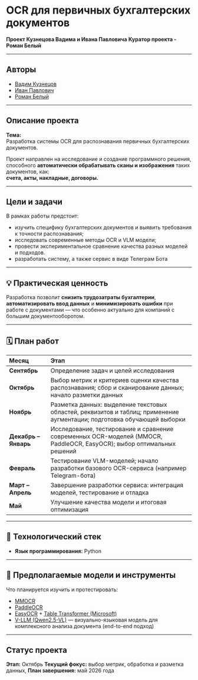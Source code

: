 # OCR для первичных бухгалтерских документов  
**Проект Кузнецова Вадима и Ивана Павловича**
**Куратор проекта - Роман Белый**

---

## Авторы
- [Вадим Кузнецов](https://t.me/olvad) 
- [Иван Павлович](https://t.me/ivanpavlov1ch) 
- [Роман Белый](https://t.me/rbyelyy) 
---

##  Описание проекта

**Тема:**  
Разработка системы OCR для распознавания первичных бухгалтерских документов.

Проект направлен на исследование и создание программного решения, способного **автоматически обрабатывать сканы и изображения** таких документов, как:  
**счета, акты, накладные, договоры.**

---

## Цели и задачи

В рамках работы предстоит:

- изучить специфику бухгалтерских документов и выявить требования к точности распознавания;  
- исследовать современные методы OCR и VLM модели;
- провести экспериментальное сравнение качества разных моделей и подходов.
- разработать систему, а также сервис в виде Телеграм Бота 


---

## 💡 Практическая ценность

Разработка позволит **снизить трудозатраты бухгалтерии**, **автоматизировать ввод данных** и **минимизировать ошибки** при работе с документами — что особенно актуально для компаний с большим документооборотом.

---

## 🗓 План работ

| Месяц | Этап |
|:------|:-----|
| **Сентябрь** | Определение задач и целей исследования |
| **Октябрь** | Выбор метрик и критериев оценки качества распознавания; сбор и сканирование данных; начало разметки данных |
| **Ноябрь** | Разметка данных: выделение текстовых областей, реквизитов и таблиц; применение аугментации; подготовка обучающей выборки |
| **Декабрь – Январь** | Исследование, тестирование и сравнение современных OCR-моделей (MMOCR, PaddleOCR, EasyOCR); выбор оптимальных решений |
| **Февраль** | Тестирование VLM-моделей; начало разработки базового OCR-сервиса (например Telegram-бота) |
| **Март – Апрель** | Завершение разработки сервиса: интеграция моделей, тестирование и отладка |
| **Май** | Улучшение качества модели и итоговая оптимизация |

---

## 🧰 Технологический стек

- **Язык программирования:** Python   

---

## 🔬 Предполагаемые модели и инструменты

Что планируется изучить и протестировать:

- [MMOCR](https://github.com/open-mmlab/mmocr) 
- [PaddleOCR](https://github.com/PaddlePaddle/PaddleOCR) 
- [EasyOCR](https://github.com/JaidedAI/EasyOCR) + [Table Transformer (Microsoft)](https://huggingface.co/microsoft/table-transformer-detection)
- [V-LLM (Qwen2.5-VL)](https://ollama.com/library/qwen2.5vl) — визуально-языковая модель для комплексного анализа документа (end-to-end подход)

---

## Статус проекта

**Этап:** Октябрь
**Текущий фокус:** выбор метрик, обработка и разметка данных,
**План завершения:** май 2026 года


